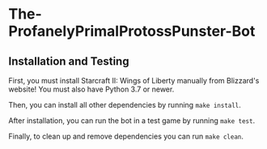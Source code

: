 # The-ProfanelyPrimalProtossPunster-Bot

## Installation and Testing

First, you must install Starcraft II: Wings of Liberty manually from Blizzard's website!
You must also have Python 3.7 or newer.

Then, you can install all other dependencies by running `make install`.

After installation, you can run the bot in a test game by running `make test`.

Finally, to clean up and remove dependencies you can run `make clean`.
